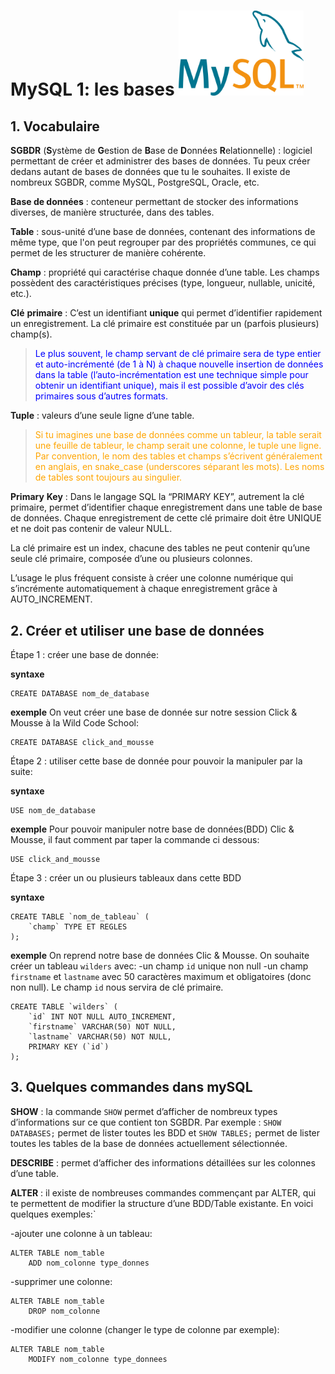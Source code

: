 # MySQL 1: les bases <img src="assets/mysql-logo.png" width="200" heigh="fit-content">


## 1. Vocabulaire

**SGBDR** (**S**ystème de **G**estion de **B**ase de **D**onnées **R**elationnelle) :  logiciel permettant de créer et administrer des bases de données. Tu peux créer dedans autant de bases de données que tu le souhaites. Il existe de nombreux SGBDR, comme MySQL, PostgreSQL, Oracle, etc.

**Base de données** : conteneur permettant de stocker des informations diverses, de manière structurée, dans des tables.

**Table** : sous-unité d’une base de données, contenant des informations de même type, que l'on peut regrouper par des propriétés communes, ce qui permet de les structurer de manière cohérente.

**Champ** : propriété qui caractérise chaque donnée d’une table. Les champs possèdent des caractéristiques précises (type, longueur, nullable, unicité, etc.).

**Clé** **primaire** : C’est un identifiant **unique** qui permet d’identifier rapidement un enregistrement. La clé primaire est constituée par un (parfois plusieurs) champ(s).

><font color="blue">Le plus souvent, le champ servant de clé primaire sera de type entier et auto-incrémenté (de 1 à N) à chaque nouvelle insertion de données dans la table (l’auto-incrémentation est une technique simple pour obtenir un identifiant unique), mais il est possible d’avoir des clés primaires sous d’autres formats.</font>

**Tuple** : valeurs d’une seule ligne d’une table.

><font color="orange">Si tu imagines une base de données comme un tableur, la table serait une feuille de tableur, le champ serait une colonne, le tuple une ligne. Par convention, le nom des tables et champs s’écrivent généralement en anglais, en snake_case (underscores séparant les mots). Les noms de tables sont toujours au singulier.</font>

**Primary** **Key** : Dans le langage SQL la “PRIMARY KEY”, autrement la clé primaire, permet d’identifier chaque enregistrement dans une table de base de données. Chaque enregistrement de cette clé primaire doit être UNIQUE et ne doit pas contenir de valeur NULL.

La clé primaire est un index, chacune des tables ne peut contenir qu’une seule clé primaire, composée d’une ou plusieurs colonnes.

L’usage le plus fréquent consiste à créer une colonne numérique qui s’incrémente automatiquement à chaque enregistrement grâce à AUTO_INCREMENT.


## 2. Créer et utiliser une base de données

Étape 1 : créer une base de donnée:

**syntaxe**
```MySQL
CREATE DATABASE nom_de_database
```

**exemple**
On veut créer une base de donnée sur notre session Click & Mousse à la Wild Code School:
```MySQL
CREATE DATABASE click_and_mousse
```

Étape 2 : utiliser cette base de donnée pour pouvoir la manipuler par la suite:

**syntaxe**
```MySQL
USE nom_de_database
```

**exemple**
Pour pouvoir manipuler notre base de données(BDD) Clic & Mousse, il faut comment par taper la commande ci dessous:
```MySQL
USE click_and_mousse
```

Étape 3 : créer un ou plusieurs tableaux dans cette BDD

**syntaxe**
```MySQL
CREATE TABLE `nom_de_tableau` (
    `champ` TYPE ET REGLES
);
```

**exemple**
On reprend notre base de données Clic & Mousse. On souhaite créer un tableau `wilders` avec:
-un champ `id` unique non null
-un champ `firstname` et `lastname` avec 50 caractères maximum et obligatoires (donc non null).
Le champ `id` nous servira de clé primaire.

```MySQL
CREATE TABLE `wilders` (
    `id` INT NOT NULL AUTO_INCREMENT,
    `firstname` VARCHAR(50) NOT NULL,
    `lastname` VARCHAR(50) NOT NULL,
    PRIMARY KEY (`id`)
);
```

## 3. Quelques commandes dans mySQL

**SHOW** : la commande `SHOW` permet d’afficher de nombreux types d’informations sur ce que contient ton SGBDR. Par exemple :
`SHOW DATABASES;` permet de lister toutes les BDD et `SHOW TABLES;` permet de lister toutes les tables de la base de données actuellement sélectionnée.

**DESCRIBE** : permet d’afficher des informations détaillées sur les colonnes d’une table.

**ALTER** :  il existe de nombreuses commandes commençant par ALTER, qui te permettent de modifier la structure d’une BDD/Table existante. En voici quelques exemples:`

-ajouter une colonne à un tableau:
```
ALTER TABLE nom_table
    ADD nom_colonne type_donnes
```

-supprimer une colonne:
```
ALTER TABLE nom_table
    DROP nom_colonne
```

-modifier une colonne (changer le type de colonne par exemple):
```
ALTER TABLE nom_table
    MODIFY nom_colonne type_donnees
```